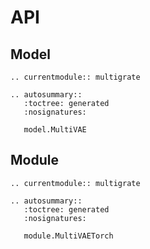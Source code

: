 # API

## Model

```{eval-rst}
.. currentmodule:: multigrate

```

```{eval-rst}
.. autosummary::
   :toctree: generated
   :nosignatures:

   model.MultiVAE
```

## Module

```{eval-rst}
.. currentmodule:: multigrate

```

```{eval-rst}
.. autosummary::
   :toctree: generated
   :nosignatures:

   module.MultiVAETorch
```
